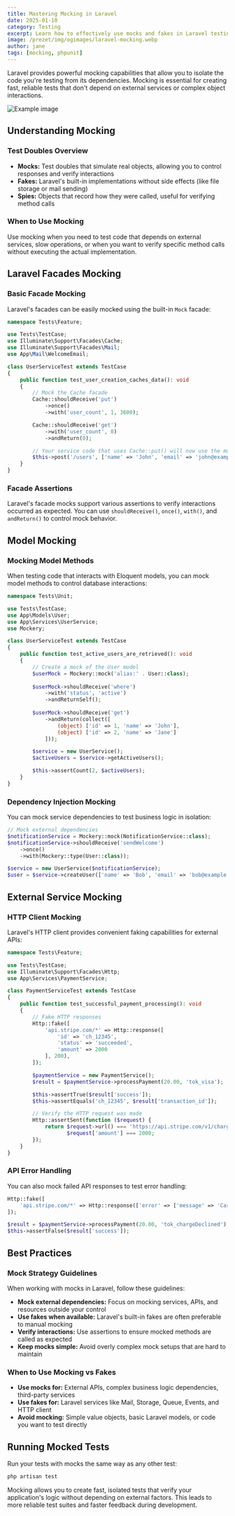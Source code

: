 ```yaml
---
title: Mastering Mocking in Laravel
date: 2025-01-10
category: Testing
excerpt: Learn how to effectively use mocks and fakes in Laravel testing to isolate dependencies and create reliable tests.
image: /prezet/img/ogimages/laravel-mocking.webp
author: jane
tags: [mocking, phpunit]
---
```


Laravel provides powerful mocking capabilities that allow you to isolate the code you're testing from its dependencies. Mocking is essential for creating fast, reliable tests that don't depend on external services or complex object interactions.

![Example image](writing-tests-in-laravel.webp)

## Understanding Mocking

### Test Doubles Overview

*   **Mocks:** Test doubles that simulate real objects, allowing you to control responses and verify interactions
*   **Fakes:** Laravel's built-in implementations without side effects (like file storage or mail sending)
*   **Spies:** Objects that record how they were called, useful for verifying method calls

### When to Use Mocking

Use mocking when you need to test code that depends on external services, slow operations, or when you want to verify specific method calls without executing the actual implementation.

## Laravel Facades Mocking

### Basic Facade Mocking

Laravel's facades can be easily mocked using the built-in `Mock` facade:

```php
namespace Tests\Feature;

use Tests\TestCase;
use Illuminate\Support\Facades\Cache;
use Illuminate\Support\Facades\Mail;
use App\Mail\WelcomeEmail;

class UserServiceTest extends TestCase
{
    public function test_user_creation_caches_data(): void
    {
        // Mock the Cache facade
        Cache::shouldReceive('put')
            ->once()
            ->with('user_count', 1, 3600);

        Cache::shouldReceive('get')
            ->with('user_count', 0)
            ->andReturn(0);

        // Your service code that uses Cache::put() will now use the mock
        $this->post('/users', ['name' => 'John', 'email' => 'john@example.com']);
    }
}
```

### Facade Assertions

Laravel's facade mocks support various assertions to verify interactions occurred as expected. You can use `shouldReceive()`, `once()`, `with()`, and `andReturn()` to control mock behavior.

## Model Mocking

### Mocking Model Methods

When testing code that interacts with Eloquent models, you can mock model methods to control database interactions:

```php
namespace Tests\Unit;

use Tests\TestCase;
use App\Models\User;
use App\Services\UserService;
use Mockery;

class UserServiceTest extends TestCase
{
    public function test_active_users_are_retrieved(): void
    {
        // Create a mock of the User model
        $userMock = Mockery::mock('alias:' . User::class);
        
        $userMock->shouldReceive('where')
            ->with('status', 'active')
            ->andReturnSelf();
            
        $userMock->shouldReceive('get')
            ->andReturn(collect([
                (object) ['id' => 1, 'name' => 'John'],
                (object) ['id' => 2, 'name' => 'Jane']
            ]));

        $service = new UserService();
        $activeUsers = $service->getActiveUsers();

        $this->assertCount(2, $activeUsers);
    }
}
```

### Dependency Injection Mocking

You can mock service dependencies to test business logic in isolation:

```php
// Mock external dependencies
$notificationService = Mockery::mock(NotificationService::class);
$notificationService->shouldReceive('sendWelcome')
    ->once()
    ->with(Mockery::type(User::class));

$service = new UserService($notificationService);
$user = $service->createUser(['name' => 'Bob', 'email' => 'bob@example.com']);
```

## External Service Mocking

### HTTP Client Mocking

Laravel's HTTP client provides convenient faking capabilities for external APIs:

```php
namespace Tests\Feature;

use Tests\TestCase;
use Illuminate\Support\Facades\Http;
use App\Services\PaymentService;

class PaymentServiceTest extends TestCase
{
    public function test_successful_payment_processing(): void
    {
        // Fake HTTP responses
        Http::fake([
            'api.stripe.com/*' => Http::response([
                'id' => 'ch_12345',
                'status' => 'succeeded',
                'amount' => 2000
            ], 200),
        ]);

        $paymentService = new PaymentService();
        $result = $paymentService->processPayment(20.00, 'tok_visa');

        $this->assertTrue($result['success']);
        $this->assertEquals('ch_12345', $result['transaction_id']);

        // Verify the HTTP request was made
        Http::assertSent(function ($request) {
            return $request->url() === 'https://api.stripe.com/v1/charges' &&
                   $request['amount'] === 2000;
        });
    }
}
```

### API Error Handling

You can also mock failed API responses to test error handling:

```php
Http::fake([
    'api.stripe.com/*' => Http::response(['error' => ['message' => 'Card declined']], 402),
]);

$result = $paymentService->processPayment(20.00, 'tok_chargeDeclined');
$this->assertFalse($result['success']);
```

## Best Practices

### Mock Strategy Guidelines

When working with mocks in Laravel, follow these guidelines:

*   **Mock external dependencies:** Focus on mocking services, APIs, and resources outside your control
*   **Use fakes when available:** Laravel's built-in fakes are often preferable to manual mocking
*   **Verify interactions:** Use assertions to ensure mocked methods are called as expected
*   **Keep mocks simple:** Avoid overly complex mock setups that are hard to maintain

### When to Use Mocking vs Fakes

*   **Use mocks for:** External APIs, complex business logic dependencies, third-party services
*   **Use fakes for:** Laravel services like Mail, Storage, Queue, Events, and HTTP client
*   **Avoid mocking:** Simple value objects, basic Laravel models, or code you want to test directly

## Running Mocked Tests

Run your tests with mocks the same way as any other test:

```bash
php artisan test
```

Mocking allows you to create fast, isolated tests that verify your application's logic without depending on external factors. This leads to more reliable test suites and faster feedback during development. 
